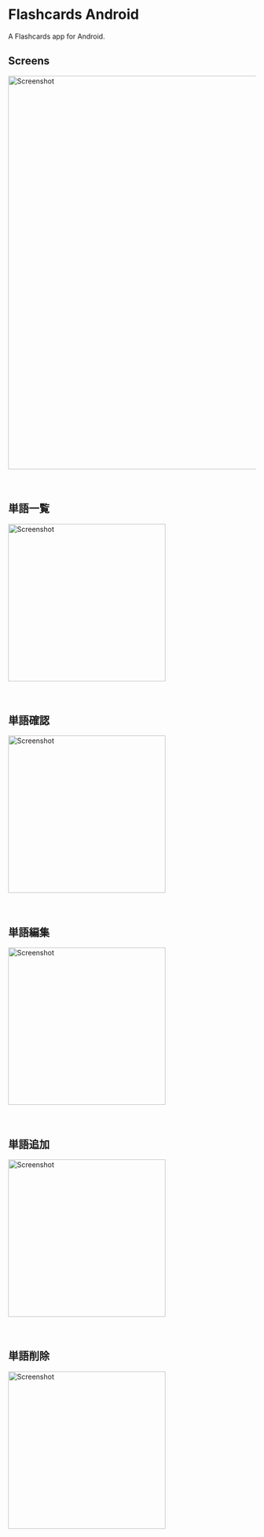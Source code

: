 # Flashcards Android

A Flashcards app for Android.

## Screens

<img src="https://raw.githubusercontent.com/makotoishida/flashcards-android/main/screenshots/FlashcardApp.png" alt="Screenshot" width="800" />

<br />
<br />
<br />

## 単語一覧

<img src="https://raw.githubusercontent.com/makotoishida/flashcards-android/main/screenshots/words0.1-list.png" alt="Screenshot" width="320" />

<br />
<br />
<br />

## 単語確認

<img src="https://raw.githubusercontent.com/makotoishida/flashcards-android/main/screenshots/words0.1-view.png" alt="Screenshot" width="320" />

<br />
<br />
<br />

## 単語編集

<img src="https://raw.githubusercontent.com/makotoishida/flashcards-android/main/screenshots/words0.1-edit.png" alt="Screenshot" width="320" />

<br />
<br />
<br />

## 単語追加

<img src="https://raw.githubusercontent.com/makotoishida/flashcards-android/main/screenshots/words0.1-add.png" alt="Screenshot" width="320" />

<br />
<br />
<br />

## 単語削除

<img src="https://raw.githubusercontent.com/makotoishida/flashcards-android/main/screenshots/words0.1-delete.png" alt="Screenshot" width="320" />
